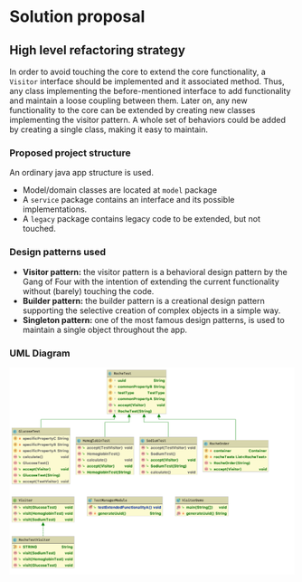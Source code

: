 # Solution proposal

## High level refactoring strategy

In order to avoid touching the core to extend the core functionality, a `Visitor` interface should be implemented and it associated method.
Thus, any class implementing the before-mentioned interface to add functionality and maintain a loose coupling between them. 
Later on, any new functionality to the core can be extended by creating new classes implementing the visitor pattern. A whole set of behaviors could be added by creating a single class, making it easy to maintain.

### Proposed project structure

An ordinary java app structure is used.
* Model/domain classes are located at `model` package
* A `service` package contains an interface and its possible implementations.
* A `legacy` package contains legacy code to be extended, but not touched.

### Design patterns used

* **Visitor pattern:** the visitor pattern is a behavioral design pattern by the Gang of Four with the intention of extending the current functionality without (barely) touching the code.
* **Builder pattern:** the builder pattern is a creational design pattern supporting the selective creation of complex objects in a simple way.
* **Singleton pattern:** one of the most famous design patterns, is used to maintain a single object throughout the app.

### UML Diagram

![UML Diagram](src/main/resources/class_diagram.png) 